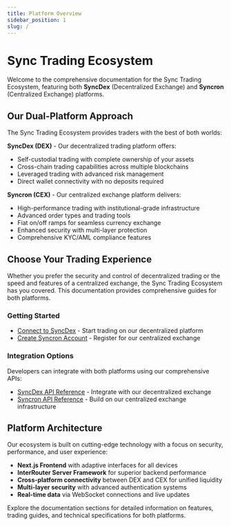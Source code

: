 ```yaml
---
title: Platform Overview
sidebar_position: 1
slug: /
---
```


# Sync Trading Ecosystem

Welcome to the comprehensive documentation for the Sync Trading Ecosystem, featuring both **SyncDex** (Decentralized Exchange) and **Syncron** (Centralized Exchange) platforms.

## Our Dual-Platform Approach

The Sync Trading Ecosystem provides traders with the best of both worlds:

**SyncDex (DEX)** - Our decentralized trading platform offers:
- Self-custodial trading with complete ownership of your assets
- Cross-chain trading capabilities across multiple blockchains
- Leveraged trading with advanced risk management
- Direct wallet connectivity with no deposits required

**Syncron (CEX)** - Our centralized exchange platform delivers:
- High-performance trading with institutional-grade infrastructure
- Advanced order types and trading tools
- Fiat on/off ramps for seamless currency exchange
- Enhanced security with multi-layer protection
- Comprehensive KYC/AML compliance features

## Choose Your Trading Experience

Whether you prefer the security and control of decentralized trading or the speed and features of a centralized exchange, the Sync Trading Ecosystem has you covered. This documentation provides comprehensive guides for both platforms.

### Getting Started

- [Connect to SyncDex](/docs/getting-started/connect-wallet) - Start trading on our decentralized platform
- [Create Syncron Account](/docs/syncron/getting-started/account-creation) - Register for our centralized exchange

### Integration Options

Developers can integrate with both platforms using our comprehensive APIs:
- [SyncDex API Reference](/docs/api/overview) - Integrate with our decentralized exchange
- [Syncron API Reference](/docs/syncron/api/overview) - Build on our centralized exchange infrastructure

## Platform Architecture

Our ecosystem is built on cutting-edge technology with a focus on security, performance, and user experience:

- **Next.js Frontend** with adaptive interfaces for all devices
- **InterRouter Server Framework** for superior backend performance
- **Cross-platform connectivity** between DEX and CEX for unified liquidity
- **Multi-layer security** with advanced authentication systems
- **Real-time data** via WebSocket connections and live updates

Explore the documentation sections for detailed information on features, trading guides, and technical specifications for both platforms.
